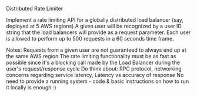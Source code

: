 Distributed Rate Limiter

Implement a rate limiting API for a globally distributed load balancer (say, deployed at 5 AWS regions)
A given user will be recognized by a user ID string that the load balancers will provide as a request parameter.
Each user is allowed to perform up to 500 requests in a 60 seconds time frame.

Notes:
Requests from a given user are not guaranteed to always end up at the same AWS region
The rate limiting functionality must be as fast as possible since it's a blocking call made by the Load Balancer during the user's request/response cycle
Do think about: RPC protocol, networking concerns regarding service latency, Latency vs accuracy of response
No need to provide a running system - code & basic instructions on how to run it locally is enough :)
